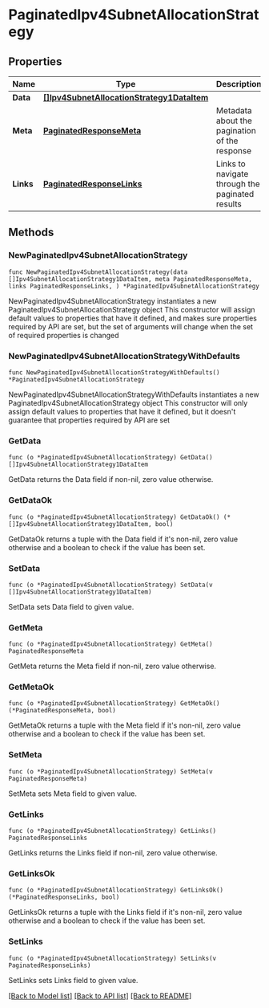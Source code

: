 # PaginatedIpv4SubnetAllocationStrategy

## Properties

Name | Type | Description | Notes
------------ | ------------- | ------------- | -------------
**Data** | [**[]Ipv4SubnetAllocationStrategy1DataItem**](Ipv4SubnetAllocationStrategy1DataItem.md) |  | 
**Meta** | [**PaginatedResponseMeta**](PaginatedResponseMeta.md) | Metadata about the pagination of the response | 
**Links** | [**PaginatedResponseLinks**](PaginatedResponseLinks.md) | Links to navigate through the paginated results | 

## Methods

### NewPaginatedIpv4SubnetAllocationStrategy

`func NewPaginatedIpv4SubnetAllocationStrategy(data []Ipv4SubnetAllocationStrategy1DataItem, meta PaginatedResponseMeta, links PaginatedResponseLinks, ) *PaginatedIpv4SubnetAllocationStrategy`

NewPaginatedIpv4SubnetAllocationStrategy instantiates a new PaginatedIpv4SubnetAllocationStrategy object
This constructor will assign default values to properties that have it defined,
and makes sure properties required by API are set, but the set of arguments
will change when the set of required properties is changed

### NewPaginatedIpv4SubnetAllocationStrategyWithDefaults

`func NewPaginatedIpv4SubnetAllocationStrategyWithDefaults() *PaginatedIpv4SubnetAllocationStrategy`

NewPaginatedIpv4SubnetAllocationStrategyWithDefaults instantiates a new PaginatedIpv4SubnetAllocationStrategy object
This constructor will only assign default values to properties that have it defined,
but it doesn't guarantee that properties required by API are set

### GetData

`func (o *PaginatedIpv4SubnetAllocationStrategy) GetData() []Ipv4SubnetAllocationStrategy1DataItem`

GetData returns the Data field if non-nil, zero value otherwise.

### GetDataOk

`func (o *PaginatedIpv4SubnetAllocationStrategy) GetDataOk() (*[]Ipv4SubnetAllocationStrategy1DataItem, bool)`

GetDataOk returns a tuple with the Data field if it's non-nil, zero value otherwise
and a boolean to check if the value has been set.

### SetData

`func (o *PaginatedIpv4SubnetAllocationStrategy) SetData(v []Ipv4SubnetAllocationStrategy1DataItem)`

SetData sets Data field to given value.


### GetMeta

`func (o *PaginatedIpv4SubnetAllocationStrategy) GetMeta() PaginatedResponseMeta`

GetMeta returns the Meta field if non-nil, zero value otherwise.

### GetMetaOk

`func (o *PaginatedIpv4SubnetAllocationStrategy) GetMetaOk() (*PaginatedResponseMeta, bool)`

GetMetaOk returns a tuple with the Meta field if it's non-nil, zero value otherwise
and a boolean to check if the value has been set.

### SetMeta

`func (o *PaginatedIpv4SubnetAllocationStrategy) SetMeta(v PaginatedResponseMeta)`

SetMeta sets Meta field to given value.


### GetLinks

`func (o *PaginatedIpv4SubnetAllocationStrategy) GetLinks() PaginatedResponseLinks`

GetLinks returns the Links field if non-nil, zero value otherwise.

### GetLinksOk

`func (o *PaginatedIpv4SubnetAllocationStrategy) GetLinksOk() (*PaginatedResponseLinks, bool)`

GetLinksOk returns a tuple with the Links field if it's non-nil, zero value otherwise
and a boolean to check if the value has been set.

### SetLinks

`func (o *PaginatedIpv4SubnetAllocationStrategy) SetLinks(v PaginatedResponseLinks)`

SetLinks sets Links field to given value.



[[Back to Model list]](../README.md#documentation-for-models) [[Back to API list]](../README.md#documentation-for-api-endpoints) [[Back to README]](../README.md)


